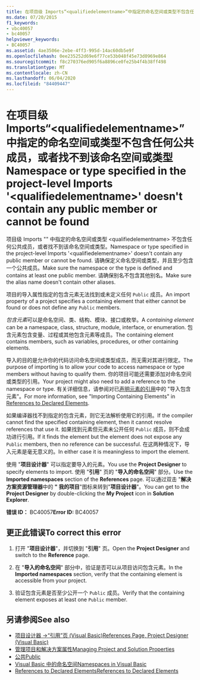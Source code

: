 ```yaml
---
title: 在项目级 Imports“<qualifiedelementname>”中指定的命名空间或类型不包含任何公共成员，或者找不到该命名空间或类型
ms.date: 07/20/2015
f1_keywords:
- vbc40057
- bc40057
helpviewer_keywords:
- BC40057
ms.assetid: 4ae3506e-2ebe-4ff3-995d-14ac60db5e9f
ms.openlocfilehash: 0ee235252d69e6f77ce53b048f45e73d0969e864
ms.sourcegitcommit: f8c270376ed905f6a8896ce0fe25b4f4b38ff498
ms.translationtype: MT
ms.contentlocale: zh-CN
ms.lasthandoff: 06/04/2020
ms.locfileid: "84409447"
---
```

# <a name="namespace-or-type-specified-in-the-project-level-imports-qualifiedelementname-doesnt-contain-any-public-member-or-cannot-be-found"></a><span data-ttu-id="9ad4f-102">在项目级 Imports“\<qualifiedelementname>”中指定的命名空间或类型不包含任何公共成员，或者找不到该命名空间或类型</span><span class="sxs-lookup"><span data-stu-id="9ad4f-102">Namespace or type specified in the project-level Imports '\<qualifiedelementname>' doesn't contain any public member or cannot be found</span></span>
<span data-ttu-id="9ad4f-103">项目级 Imports "" 中指定的命名空间或类型 \<qualifiedelementname> 不包含任何公共成员，或者找不到该命名空间或类型。</span><span class="sxs-lookup"><span data-stu-id="9ad4f-103">Namespace or type specified in the project-level Imports '\<qualifiedelementname>' doesn't contain any public member or cannot be found.</span></span> <span data-ttu-id="9ad4f-104">请确保定义命名空间或类型，并且至少包含一个公共成员。</span><span class="sxs-lookup"><span data-stu-id="9ad4f-104">Make sure the namespace or the type is defined and contains at least one public member.</span></span> <span data-ttu-id="9ad4f-105">请确保别名不包含其他别名。</span><span class="sxs-lookup"><span data-stu-id="9ad4f-105">Make sure the alias name doesn't contain other aliases.</span></span>  
  
 <span data-ttu-id="9ad4f-106">项目的导入属性指定的包含元素无法找到或未定义任何 `Public` 成员。</span><span class="sxs-lookup"><span data-stu-id="9ad4f-106">An import property of a project specifies a containing element that either cannot be found or does not define any `Public` members.</span></span>  
  
 <span data-ttu-id="9ad4f-107">*包含元素*可以是命名空间、类、结构、模块、接口或枚举。</span><span class="sxs-lookup"><span data-stu-id="9ad4f-107">A *containing element* can be a namespace, class, structure, module, interface, or enumeration.</span></span> <span data-ttu-id="9ad4f-108">包含元素包含变量、过程或其他包含元素等成员。</span><span class="sxs-lookup"><span data-stu-id="9ad4f-108">The containing element contains members, such as variables, procedures, or other containing elements.</span></span>  
  
 <span data-ttu-id="9ad4f-109">导入的目的是允许你的代码访问命名空间或类型成员，而无需对其进行限定。</span><span class="sxs-lookup"><span data-stu-id="9ad4f-109">The purpose of importing is to allow your code to access namespace or type members without having to qualify them.</span></span> <span data-ttu-id="9ad4f-110">你的项目可能还需要添加对命名空间或类型的引用。</span><span class="sxs-lookup"><span data-stu-id="9ad4f-110">Your project might also need to add a reference to the namespace or type.</span></span> <span data-ttu-id="9ad4f-111">有关详细信息，请参阅对已[声明元素的引用](../../programming-guide/language-features/declared-elements/references-to-declared-elements.md)中的 "导入包含元素"。</span><span class="sxs-lookup"><span data-stu-id="9ad4f-111">For more information, see "Importing Containing Elements" in [References to Declared Elements](../../programming-guide/language-features/declared-elements/references-to-declared-elements.md).</span></span>  
  
 <span data-ttu-id="9ad4f-112">如果编译器找不到指定的包含元素，则它无法解析使用它的引用。</span><span class="sxs-lookup"><span data-stu-id="9ad4f-112">If the compiler cannot find the specified containing element, then it cannot resolve references that use it.</span></span> <span data-ttu-id="9ad4f-113">如果找到元素但元素未公开任何 `Public` 成员，则不会成功进行引用。</span><span class="sxs-lookup"><span data-stu-id="9ad4f-113">If it finds the element but the element does not expose any `Public` members, then no reference can be successful.</span></span> <span data-ttu-id="9ad4f-114">在这两种情况下，导入元素是毫无意义的。</span><span class="sxs-lookup"><span data-stu-id="9ad4f-114">In either case it is meaningless to import the element.</span></span>  
  
 <span data-ttu-id="9ad4f-115">使用 "**项目设计器**" 可以指定要导入的元素。</span><span class="sxs-lookup"><span data-stu-id="9ad4f-115">You use the **Project Designer** to specify elements to import.</span></span> <span data-ttu-id="9ad4f-116">使用 "**引用**" 页的 "**导入的命名空间**" 部分。</span><span class="sxs-lookup"><span data-stu-id="9ad4f-116">Use the **Imported namespaces** section of the **References** page.</span></span> <span data-ttu-id="9ad4f-117">可以通过双击 "**解决方案资源管理器**中的 **" 我的项目**"图标来转到"**项目设计器**"。</span><span class="sxs-lookup"><span data-stu-id="9ad4f-117">You can get to the **Project Designer** by double-clicking the **My Project** icon in **Solution Explorer**.</span></span>  
  
 <span data-ttu-id="9ad4f-118">**错误 ID：** BC40057</span><span class="sxs-lookup"><span data-stu-id="9ad4f-118">**Error ID:** BC40057</span></span>  
  
## <a name="to-correct-this-error"></a><span data-ttu-id="9ad4f-119">更正此错误</span><span class="sxs-lookup"><span data-stu-id="9ad4f-119">To correct this error</span></span>  
  
1. <span data-ttu-id="9ad4f-120">打开 "**项目设计器**"，并切换到 "**引用**" 页。</span><span class="sxs-lookup"><span data-stu-id="9ad4f-120">Open the **Project Designer** and switch to the **Reference** page.</span></span>  
  
2. <span data-ttu-id="9ad4f-121">在 "**导入的命名空间**" 部分中，验证是否可以从项目访问包含元素。</span><span class="sxs-lookup"><span data-stu-id="9ad4f-121">In the **Imported namespaces** section, verify that the containing element is accessible from your project.</span></span>  
  
3. <span data-ttu-id="9ad4f-122">验证包含元素是否至少公开一个 `Public` 成员。</span><span class="sxs-lookup"><span data-stu-id="9ad4f-122">Verify that the containing element exposes at least one `Public` member.</span></span>  
  
## <a name="see-also"></a><span data-ttu-id="9ad4f-123">另请参阅</span><span class="sxs-lookup"><span data-stu-id="9ad4f-123">See also</span></span>

- [<span data-ttu-id="9ad4f-124">项目设计器 -&gt;“引用”页 (Visual Basic)</span><span class="sxs-lookup"><span data-stu-id="9ad4f-124">References Page, Project Designer (Visual Basic)</span></span>](/visualstudio/ide/reference/references-page-project-designer-visual-basic)
- [<span data-ttu-id="9ad4f-125">管理项目和解决方案属性</span><span class="sxs-lookup"><span data-stu-id="9ad4f-125">Managing Project and Solution Properties</span></span>](/visualstudio/ide/managing-project-and-solution-properties)
- [<span data-ttu-id="9ad4f-126">公共</span><span class="sxs-lookup"><span data-stu-id="9ad4f-126">Public</span></span>](../modifiers/public.md)
- [<span data-ttu-id="9ad4f-127">Visual Basic 中的命名空间</span><span class="sxs-lookup"><span data-stu-id="9ad4f-127">Namespaces in Visual Basic</span></span>](../../programming-guide/program-structure/namespaces.md)
- [<span data-ttu-id="9ad4f-128">References to Declared Elements</span><span class="sxs-lookup"><span data-stu-id="9ad4f-128">References to Declared Elements</span></span>](../../programming-guide/language-features/declared-elements/references-to-declared-elements.md)
